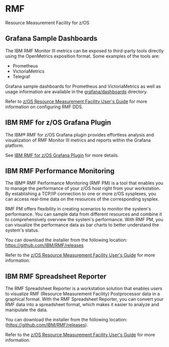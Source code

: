# RMF

Resource Measurement Facility for z/OS

## Grafana Sample Dashboards

The IBM RMF Monitor III metrics can be exposed to third-party tools directly using the OpenMetrics exposition format.
Some examples of the tools are:
- Prometheus
- VictoriaMetrics
- Telegraf

Grafana sample dashboards for Prometheus and VictoriaMetrics as well as usage information are available in the [grafana/dashboards](grafana/dashboards) directory.  

Refer to [z/OS Resource Measurement Facility User's Guide](https://www.ibm.com/docs/en/zos/latest?topic=rmf-zos-resource-measurement-facility-users-guide) for more information on configuring RMF DDS.

## IBM RMF for z/OS Grafana Plugin

The IBM® RMF for z/OS Grafana plugin provides effortless analysis and visualization of RMF Monitor III metrics and reports within the Grafana platform.

See [IBM RMF for z/OS Grafana Plugin](grafana/rmf-app/README.md) for more details.

## IBM RMF Performance Monitoring

The IBM® RMF Performance Monitoring (RMF PM) is a tool that enables you to manage the performance of your z/OS host right from your workstation. By establishing a TCP/IP connection to one or more z/OS sysplexes, you can access real-time data on the resources of the corresponding sysplex.

RMF PM offers flexibility in creating scenarios to monitor the system's performance. You can sample data from different resources and combine it to comprehensively overview the system's performance. With RMF PM, you can visualize the performance data as bar charts to better understand the system's status.

You can download the installer from the following location: 
https://github.com/IBM/RMF/releases

Refer to the [z/OS Resource Measurement Facility User's Guide](https://www.ibm.com/docs/en/zos/latest?topic=monitoring-performance-overview) for more information.

## IBM RMF Spreadsheet Reporter

The RMF Spreadsheet Reporter is a workstation solution that enables users to visualize RMF (Resource Measurement Facility) Postprocessor data in a graphical format. With the RMF Spreadsheet Reporter, you can convert your RMF data into a spreadsheet format, which makes it easier to analyze and manipulate the data.

You can download the installer from the following location: (https://github.com/IBM/RMF/releases).

Refer to the [z/OS Resource Measurement Facility User's Guide](https://www.ibm.com/docs/en/zos/latest?topic=reporter-concepts-performance-analysis-rmf-spreadsheet) for more information.
